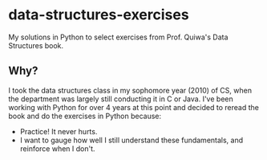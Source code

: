 # data-structures-exercises
My solutions in Python to select exercises from Prof. Quiwa's Data Structures book.

## Why?

I took the data structures class in my sophomore year (2010) of CS, when the department was largely still conducting it in C or Java. I've been working with Python for over 4 years at this point and decided to reread the book and do the exercises in Python because:
- Practice! It never hurts.
- I want to gauge how well I still understand these fundamentals, and reinforce when I don't.
